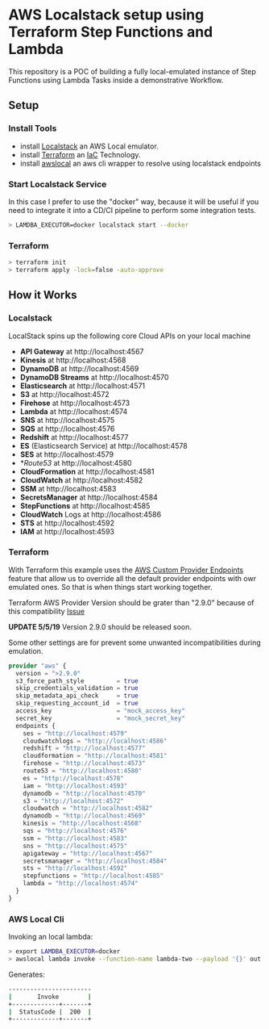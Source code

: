 # AWS Localstack setup using Terraform Step Functions and Lambda

This repository is a POC of building a fully local-emulated instance of Step Functions using Lambda Tasks inside a demonstrative Workflow.

## Setup

### Install Tools
 * install [Localstack](https://github.com/localstack/localstack) an AWS Local emulator.
 * install [Terraform](https://www.terraform.io/) an [IaC](https://en.wikipedia.org/wiki/Infrastructure_as_code) Technology.
 * install [awslocal](https://github.com/localstack/awscli-local) an aws cli wrapper to resolve using localstack endpoints

### Start Localstack Service

In this case I prefer to use the "docker" way, because it will be useful if you need to integrate it into a CD/CI pipeline to perform some integration tests.

```bash
> LAMDBA_EXECUTOR=docker localstack start --docker
```

### Terraform 

```bash
> terraform init
> terraform apply -lock=false -auto-approve
```

## How it Works

### Localstack
LocalStack spins up the following core Cloud APIs on your local machine

 * **API Gateway** at http://localhost:4567
 * **Kinesis** at http://localhost:4568
 * **DynamoDB** at http://localhost:4569
 * **DynamoDB Streams** at http://localhost:4570
 * **Elasticsearch** at http://localhost:4571
 * **S3** at http://localhost:4572
 * **Firehose** at http://localhost:4573
 * **Lambda** at http://localhost:4574
 * **SNS** at http://localhost:4575
 * **SQS** at http://localhost:4576
 * **Redshift** at http://localhost:4577
 * **ES** (Elasticsearch Service) at http://localhost:4578
 * **SES** at http://localhost:4579
 * **Route53* at http://localhost:4580
 * **CloudFormation** at http://localhost:4581
 * **CloudWatch** at http://localhost:4582
 * **SSM** at http://localhost:4583
 * **SecretsManager** at http://localhost:4584
 * **StepFunctions** at http://localhost:4585
 * **CloudWatch** Logs at http://localhost:4586
 * **STS** at http://localhost:4592
 * **IAM** at http://localhost:4593



### Terraform
With Terraform this example uses the [AWS Custom Provider Endpoints](https://github.com/terraform-providers/terraform-provider-openstack/pull/501) feature that allow us to override all the default provider endpoints with owr emulated ones. So that is when things start working together.

Terraform AWS Provider Version should be grater than "2.9.0" because of this compatibility [Issue](https://github.com/terraform-providers/terraform-provider-aws/pull/8467)

**UPDATE 5/5/19** Version 2.9.0 should be released soon.

Some other settings are for prevent some unwanted incompatibilities during emulation.

```terraform
provider "aws" {
  version = ">2.9.0"
  s3_force_path_style         = true
  skip_credentials_validation = true
  skip_metadata_api_check     = true
  skip_requesting_account_id  = true
  access_key                  = "mock_access_key"
  secret_key                  = "mock_secret_key"
  endpoints {
    ses = "http://localhost:4579"
    cloudwatchlogs = "http://localhost:4586"
    redshift = "http://localhost:4577"
    cloudformation = "http://localhost:4581"
    firehose = "http://localhost:4573"
    route53 = "http://localhost:4580"
    es = "http://localhost:4578"
    iam = "http://localhost:4593"
    dynamodb = "http://localhost:4570"
    s3 = "http://localhost:4572"
    cloudwatch = "http://localhost:4582"
    dynamodb = "http://localhost:4569"
    kinesis = "http://localhost:4568"
    sqs = "http://localhost:4576"
    ssm = "http://localhost:4583"
    sns = "http://localhost:4575"
    apigateway = "http://localhost:4567"
    secretsmanager = "http://localhost:4584"
    sts = "http://localhost:4592"
    stepfunctions = "http://localhost:4585"
    lambda = "http://localhost:4574"
  }
}
```

### AWS Local Cli

Invoking an local lambda:

```bash
> export LAMDBA_EXECUTOR=docker
> awslocal lambda invoke --function-name lambda-two --payload '{}' out.txt

```
Generates:

```bash
-----------------------
|       Invoke        |
+-------------+-------+
|  StatusCode |  200  |
+-------------+-------+
```
